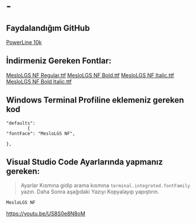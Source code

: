 # -

## Faydalandığım GitHub

[PowerLine 10k](https://github.com/romkatv/powerlevel10k)


## İndirmeniz Gereken Fontlar:
[MesloLGS NF Regular.ttf](https://github.com/romkatv/powerlevel10k-media/raw/master/MesloLGS%20NF%20Regular.ttf)
[MesloLGS NF Bold.ttf](https://github.com/romkatv/powerlevel10k-media/raw/master/MesloLGS%20NF%20Bold.ttf)
[MesloLGS NF Italic.ttf](https://github.com/romkatv/powerlevel10k-media/raw/master/MesloLGS%20NF%20Italic.ttf)
[MesloLGS NF Bold Italic.ttf](https://github.com/romkatv/powerlevel10k-media/raw/master/MesloLGS%20NF%20Bold%20Italic.ttf)

## Windows Terminal Profiline eklemeniz gereken kod

```
"defaults": 
        {
"fontFace": "MesloLGS NF",

},
```

## Visual Studio Code Ayarlarında yapmanız gereken:
> Ayarlar Kısmına gidip arama kısmına `terminal.integrated.fontFamily` yazın. Daha Sonra aşağıdaki Yazıyı Kopyalayıp yapıştırın.
```
MesloLGS NF
```

https://youtu.be/US8S0e8N8oM
